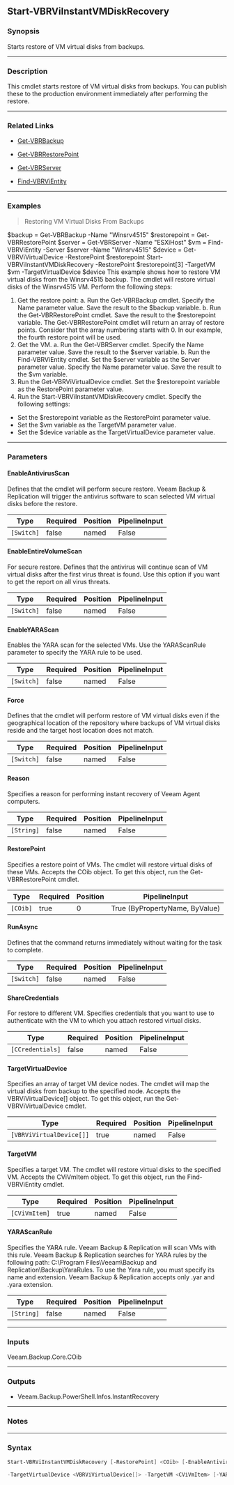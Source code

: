 Start-VBRViInstantVMDiskRecovery
--------------------------------

### Synopsis
Starts restore of VM virtual disks from backups.

---

### Description

This cmdlet starts restore of VM virtual disks from backups.
You can publish these to the production environment immediately after performing the restore.

---

### Related Links
* [Get-VBRBackup](Get-VBRBackup)

* [Get-VBRRestorePoint](Get-VBRRestorePoint)

* [Get-VBRServer](Get-VBRServer)

* [Find-VBRViEntity](Find-VBRViEntity)

---

### Examples
> Restoring VM Virtual Disks From Backups

$backup = Get-VBRBackup -Name "Winsrv4515"
$restorepoint = Get-VBRRestorePoint
$server = Get-VBRServer -Name "ESXiHost"
$vm = Find-VBRViEntity -Server $server -Name "Winsrv4515"
$device = Get-VBRViVirtualDevice -RestorePoint $restorepoint
Start-VBRViInstantVMDiskRecovery -RestorePoint $restorepoint[3] -TargetVM $vm -TargetVirtualDevice $device
This example shows how to restore VM virtual disks from the Winsrv4515 backup.
The cmdlet will restore virtual disks of the Winsrv4515 VM.
Perform the following steps:
1. Get the restore point:
a. Run the Get-VBRBackup cmdlet. Specify the Name parameter value. Save the result to the $backup variable.
b. Run the Get-VBRRestorePoint cmdlet. Save the result to the $restorepoint variable.
The Get-VBRRestorePoint cmdlet will return an array of restore points. Consider that the array numbering starts with 0. In our example, the fourth restore point will be used.
2. Get the VM.
a. Run the Get-VBRServer cmdlet. Specify the Name parameter value. Save the result to the $server variable.
b. Run the Find-VBRViEntity cmdlet. Set the $server variable as the Server parameter value. Specify the Name parameter value. Save the result to the $vm variable.
3. Run the Get-VBRViVirtualDevice cmdlet. Set the $restorepoint variable as the RestorePoint parameter value.
4. Run the Start-VBRViInstantVMDiskRecovery cmdlet. Specify the following settings:
- Set the $restorepoint variable as the RestorePoint parameter value.
- Set the $vm variable as the TargetVM parameter value.
- Set the $device variable as the TargetVirtualDevice parameter value.

---

### Parameters
#### **EnableAntivirusScan**
Defines that the cmdlet will perform secure restore.
Veeam Backup & Replication will trigger the antivirus software to scan selected VM virtual disks before the restore.

|Type      |Required|Position|PipelineInput|
|----------|--------|--------|-------------|
|`[Switch]`|false   |named   |False        |

#### **EnableEntireVolumeScan**
For secure restore.
Defines that the antivirus will continue scan of VM virtual disks after the first virus threat is found.
Use this option if you want to get the report on all virus threats.

|Type      |Required|Position|PipelineInput|
|----------|--------|--------|-------------|
|`[Switch]`|false   |named   |False        |

#### **EnableYARAScan**
Enables the YARA scan for the selected VMs.
Use the YARAScanRule parameter to specify the YARA rule to be used.

|Type      |Required|Position|PipelineInput|
|----------|--------|--------|-------------|
|`[Switch]`|false   |named   |False        |

#### **Force**
Defines that the cmdlet will perform restore of VM virtual disks even if the geographical location of the repository where backups of VM virtual disks reside and the target host location does not match.

|Type      |Required|Position|PipelineInput|
|----------|--------|--------|-------------|
|`[Switch]`|false   |named   |False        |

#### **Reason**
Specifies a reason for performing instant recovery of Veeam Agent computers.

|Type      |Required|Position|PipelineInput|
|----------|--------|--------|-------------|
|`[String]`|false   |named   |False        |

#### **RestorePoint**
Specifies a restore point of VMs.
The cmdlet will restore virtual disks of these VMs. Accepts the COib object.
To get this object, run the Get-VBRRestorePoint cmdlet.

|Type    |Required|Position|PipelineInput                 |
|--------|--------|--------|------------------------------|
|`[COib]`|true    |0       |True (ByPropertyName, ByValue)|

#### **RunAsync**
Defines that the command returns immediately without waiting for the task to complete.

|Type      |Required|Position|PipelineInput|
|----------|--------|--------|-------------|
|`[Switch]`|false   |named   |False        |

#### **ShareCredentials**
For restore to different VM.
Specifies credentials that you want to use to authenticate with the VM to which you attach restored virtual disks.

|Type            |Required|Position|PipelineInput|
|----------------|--------|--------|-------------|
|`[CCredentials]`|false   |named   |False        |

#### **TargetVirtualDevice**
Specifies an array of target VM device nodes.
The cmdlet will map the virtual disks from backup to the specified node.
Accepts the VBRViVirtualDevice[] object.
To get this object, run the Get-VBRViVirtualDevice cmdlet.

|Type                    |Required|Position|PipelineInput|
|------------------------|--------|--------|-------------|
|`[VBRViVirtualDevice[]]`|true    |named   |False        |

#### **TargetVM**
Specifies a target VM.
The cmdlet will restore virtual disks to the specified VM.
Accepts the CViVmItem object.
To get this object, run the Find-VBRViEntity cmdlet.

|Type         |Required|Position|PipelineInput|
|-------------|--------|--------|-------------|
|`[CViVmItem]`|true    |named   |False        |

#### **YARAScanRule**
Specifies the YARA rule. Veeam Backup & Replication will scan VMs with this rule.
Veeam Backup & Replication searches for YARA rules by the following path: C:\Program Files\Veeam\Backup and Replication\Backup\YaraRules.
To use the Yara rule, you must specify its name and extension. Veeam Backup & Replication accepts only .yar and .yara extension.

|Type      |Required|Position|PipelineInput|
|----------|--------|--------|-------------|
|`[String]`|false   |named   |False        |

---

### Inputs
Veeam.Backup.Core.COib

---

### Outputs
* Veeam.Backup.PowerShell.Infos.InstantRecovery

---

### Notes

---

### Syntax
```PowerShell
Start-VBRViInstantVMDiskRecovery [-RestorePoint] <COib> [-EnableAntivirusScan] [-EnableEntireVolumeScan] [-EnableYARAScan] [-Force] [-Reason <String>] [-RunAsync] [-ShareCredentials <CCredentials>] 
```
```PowerShell
-TargetVirtualDevice <VBRViVirtualDevice[]> -TargetVM <CViVmItem> [-YARAScanRule <String>] [<CommonParameters>]
```
